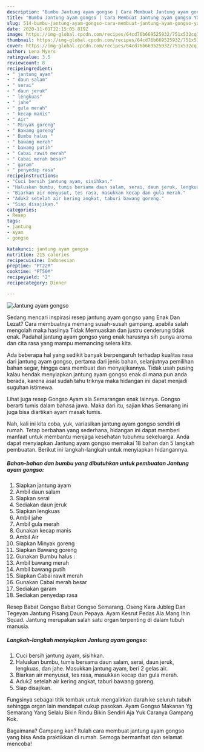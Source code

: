 ```yaml
---
description: "Bumbu Jantung ayam gongso | Cara Membuat Jantung ayam gongso Yang Menggugah Selera"
title: "Bumbu Jantung ayam gongso | Cara Membuat Jantung ayam gongso Yang Menggugah Selera"
slug: 514-bumbu-jantung-ayam-gongso-cara-membuat-jantung-ayam-gongso-yang-menggugah-selera
date: 2020-11-01T22:15:05.819Z
image: https://img-global.cpcdn.com/recipes/64cd76b669525932/751x532cq70/jantung-ayam-gongso-foto-resep-utama.jpg
thumbnail: https://img-global.cpcdn.com/recipes/64cd76b669525932/751x532cq70/jantung-ayam-gongso-foto-resep-utama.jpg
cover: https://img-global.cpcdn.com/recipes/64cd76b669525932/751x532cq70/jantung-ayam-gongso-foto-resep-utama.jpg
author: Lena Myers
ratingvalue: 3.5
reviewcount: 8
recipeingredient:
- " jantung ayam"
- " daun salam"
- " serai"
- " daun jeruk"
- " lengkuas"
- " jahe"
- " gula merah"
- " kecap manis"
- " Air"
- " Minyak goreng"
- " Bawang goreng"
- " Bumbu halus "
- " bawang merah"
- " bawang putih"
- " Cabai rawit merah"
- " Cabai merah besar"
- " garam"
- " penyedap rasa"
recipeinstructions:
- "Cuci bersih jantung ayam, sisihkan."
- "Haluskan bumbu, tumis bersama daun salam, serai, daun jeruk, lengkuas, dan jahe. Masukkan jantung ayam, beri 2 gelas air."
- "Biarkan air menyusut, tes rasa, masukkan kecap dan gula merah."
- "Aduk2 setelah air kering angkat, taburi bawang goreng."
- "Siap disajikan."
categories:
- Resep
tags:
- jantung
- ayam
- gongso

katakunci: jantung ayam gongso 
nutrition: 215 calories
recipecuisine: Indonesian
preptime: "PT22M"
cooktime: "PT50M"
recipeyield: "2"
recipecategory: Dinner

---
```



![Jantung ayam gongso](https://img-global.cpcdn.com/recipes/64cd76b669525932/751x532cq70/jantung-ayam-gongso-foto-resep-utama.jpg)

Sedang mencari inspirasi resep jantung ayam gongso yang Enak Dan Lezat? Cara membuatnya memang susah-susah gampang. apabila salah mengolah maka hasilnya Tidak Memuaskan dan justru cenderung tidak enak. Padahal jantung ayam gongso yang enak harusnya sih punya aroma dan cita rasa yang mampu memancing selera kita.

Ada beberapa hal yang sedikit banyak berpengaruh terhadap kualitas rasa dari jantung ayam gongso, pertama dari jenis bahan, selanjutnya pemilihan bahan segar, hingga cara membuat dan menyajikannya. Tidak usah pusing kalau hendak menyiapkan jantung ayam gongso enak di mana pun anda berada, karena asal sudah tahu triknya maka hidangan ini dapat menjadi suguhan istimewa.

Lihat juga resep Gongso Ayam ala Semarangan enak lainnya. Gongso berarti tumis dalam bahasa jawa. Maka dari itu, sajian khas Semarang ini juga bisa diartikan ayam masak tumis.


Nah, kali ini kita coba, yuk, variasikan jantung ayam gongso sendiri di rumah. Tetap berbahan yang sederhana, hidangan ini dapat memberi manfaat untuk membantu menjaga kesehatan tubuhmu sekeluarga. Anda dapat menyiapkan Jantung ayam gongso memakai 18 bahan dan 5 langkah pembuatan. Berikut ini langkah-langkah untuk menyiapkan hidangannya.

<!--inarticleads1-->

##### Bahan-bahan dan bumbu yang dibutuhkan untuk pembuatan Jantung ayam gongso:

1. Siapkan  jantung ayam
1. Ambil  daun salam
1. Siapkan  serai
1. Sediakan  daun jeruk
1. Siapkan  lengkuas
1. Ambil  jahe
1. Ambil  gula merah
1. Gunakan  kecap manis
1. Ambil  Air
1. Siapkan  Minyak goreng
1. Siapkan  Bawang goreng
1. Gunakan  Bumbu halus :
1. Ambil  bawang merah
1. Ambil  bawang putih
1. Siapkan  Cabai rawit merah
1. Gunakan  Cabai merah besar
1. Sediakan  garam
1. Sediakan  penyedap rasa


Resep Babat Gongso Babat Gongso Semarang. Oseng Kara Jubleg Dan Tegeyan Jantung Pisang Daun Pepaya. Ayam Kesrut Pedas Ala Mang Ihin Squad. Jantung merupakan salah satu organ terpenting di dalam tubuh manusia. 

<!--inarticleads2-->

##### Langkah-langkah menyiapkan Jantung ayam gongso:

1. Cuci bersih jantung ayam, sisihkan.
1. Haluskan bumbu, tumis bersama daun salam, serai, daun jeruk, lengkuas, dan jahe. Masukkan jantung ayam, beri 2 gelas air.
1. Biarkan air menyusut, tes rasa, masukkan kecap dan gula merah.
1. Aduk2 setelah air kering angkat, taburi bawang goreng.
1. Siap disajikan.


Fungsinya sebagai titik tombak untuk mengalirkan darah ke seluruh tubuh sehingga organ lain mendapat cukup pasokan. Ayam Gongso Makanan Yg Semarang Yang Selalu Bikin Rindu Bikin Sendiri Aja Yuk Caranya Gampang Kok. 

Bagaimana? Gampang kan? Itulah cara membuat jantung ayam gongso yang bisa Anda praktikkan di rumah. Semoga bermanfaat dan selamat mencoba!
